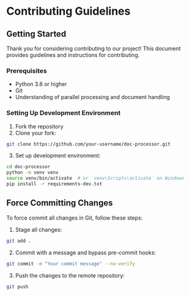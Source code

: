 # Contributing Guidelines

## Getting Started

Thank you for considering contributing to our project! This document provides guidelines and instructions for contributing.

### Prerequisites

- Python 3.8 or higher
- Git
- Understanding of parallel processing and document handling

### Setting Up Development Environment

1. Fork the repository
2. Clone your fork:
 ```bash
 git clone https://github.com/your-username/doc-processor.git
 ```
3. Set up development environment:
 ```bash
 cd doc-processor
 python -m venv venv
 source venv/bin/activate  # or `venv\Scripts\activate` on Windows
 pip install -r requirements-dev.txt
 ```

## Force Committing Changes

To force commit all changes in Git, follow these steps:

1. Stage all changes:
 ```bash
 git add .
 ```

2. Commit with a message and bypass pre-commit hooks:
 ```bash
 git commit -m "Your commit message" --no-verify
 ```

3. Push the changes to the remote repository:
 ```bash
 git push
 ```
